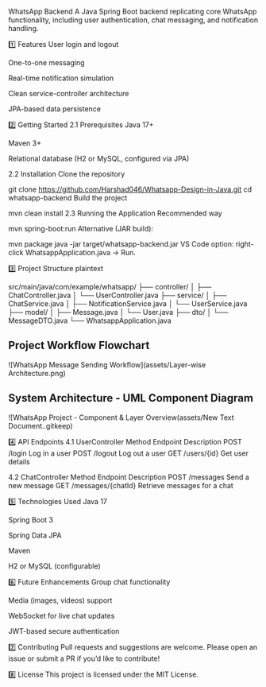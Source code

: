 WhatsApp Backend
A Java Spring Boot backend replicating core WhatsApp functionality, including user authentication, chat messaging, and notification handling.




1️⃣ Features
User login and logout

One-to-one messaging

Real-time notification simulation

Clean service-controller architecture

JPA-based data persistence

2️⃣ Getting Started
2.1 Prerequisites
Java 17+

Maven 3+

Relational database (H2 or MySQL, configured via JPA)

2.2 Installation
Clone the repository




git clone https://github.com/Harshad046/Whatsapp-Design-in-Java.git
cd whatsapp-backend
Build the project




mvn clean install
2.3 Running the Application
Recommended way




mvn spring-boot:run
Alternative (JAR build):




mvn package
java -jar target/whatsapp-backend.jar
VS Code option: right-click WhatsappApplication.java → Run.

3️⃣ Project Structure
plaintext


src/main/java/com/example/whatsapp/
  ├── controller/
  │     ├── ChatController.java
  │     └── UserController.java
  ├── service/
  │     ├── ChatService.java
  │     ├── NotificationService.java
  │     └── UserService.java
  ├── model/
  │     ├── Message.java
  │     └── User.java
  ├── dto/
  │     └── MessageDTO.java
  └── WhatsappApplication.java

## Project Workflow Flowchart

![WhatsApp Message Sending Workflow](assets/Layer-wise Architecture.png)

## System Architecture - UML Component Diagram

![WhatsApp Project - Component & Layer Overview(assets/New Text Document..gitkeep)

  
4️⃣ API Endpoints
4.1 UserController
Method	Endpoint	Description
POST	/login	Log in a user
POST	/logout	Log out a user
GET	/users/{id}	Get user details

4.2 ChatController
Method	Endpoint	Description
POST	/messages	Send a new message
GET	/messages/{chatId}	Retrieve messages for a chat

5️⃣ Technologies Used
Java 17

Spring Boot 3

Spring Data JPA

Maven

H2 or MySQL (configurable)

6️⃣ Future Enhancements
Group chat functionality

Media (images, videos) support

WebSocket for live chat updates

JWT-based secure authentication

7️⃣ Contributing
Pull requests and suggestions are welcome. Please open an issue or submit a PR if you’d like to contribute!

8️⃣ License
This project is licensed under the MIT License.
